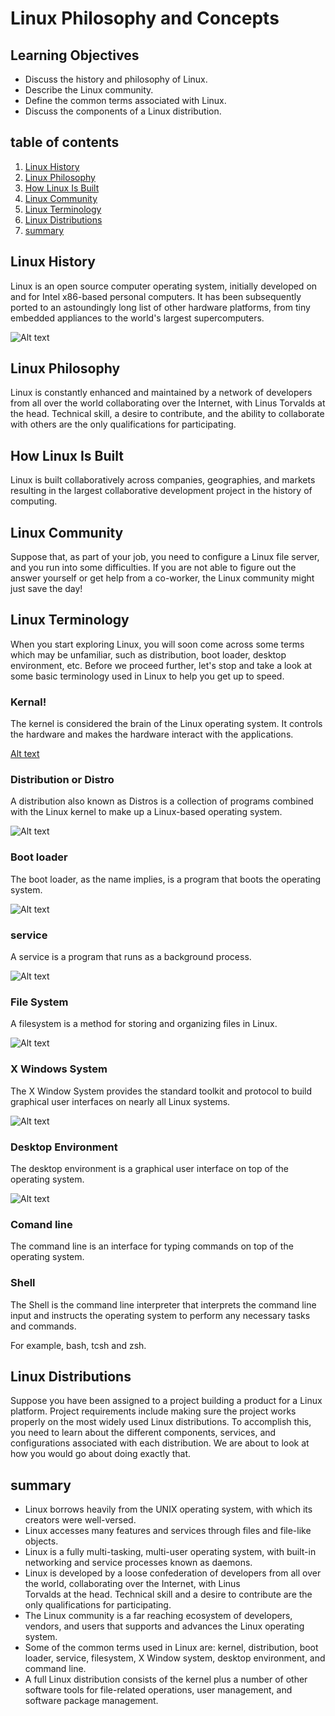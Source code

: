 # Linux Philosophy and Concepts

## Learning Objectives
- Discuss the history and philosophy of Linux.
- Describe the Linux community.
- Define the common terms associated with Linux.
- Discuss the components of a Linux distribution.

## table of contents

1. [Linux History](#Linux-History)
2. [Linux Philosophy](#Linux-Philosophy)
3. [How Linux Is Built](#How-Linux-Is-Built)
4. [Linux Community](#Linux-Community)
5. [Linux Terminology](#Linux-Terminology)
6. [Linux Distributions](#Linux-Distributions)
7. [summary](#summary)

## Linux History

Linux is an open source computer operating system, initially developed on and for Intel x86-based personal computers. It has been subsequently ported to an astoundingly long list of other hardware platforms, from tiny embedded appliances to the world's largest supercomputers.

![Alt text](images/linux_history.jpg)

## Linux Philosophy

Linux is constantly enhanced and maintained by a network of developers from all over the world collaborating over the Internet, with Linus Torvalds at the head. Technical skill, a desire to contribute, and the ability to collaborate with others are the only qualifications for participating.

## How Linux Is Built

Linux is built collaboratively across companies, geographies, and markets resulting in the largest collaborative development project in the history of computing.

## Linux Community

Suppose that, as part of your job, you need to configure a Linux file server, and you run into some difficulties. If you are not able to figure out the answer yourself or get help from a co-worker, the Linux community might just save the day!

## Linux Terminology

When you start exploring Linux, you will soon come across some terms which may be unfamiliar, such as distribution, boot loader, desktop environment, etc. Before we proceed further, let's stop and take a look at some basic terminology used in Linux to help you get up to speed.

### Kernal!

The kernel is considered the brain of the Linux operating system. It controls the hardware and makes the hardware interact with the applications.

[Alt text](images/kernal.JPG)

### Distribution or Distro

A distribution also known as Distros is a collection of programs combined with the Linux kernel to make up a Linux-based operating system.

![Alt text](../chapter1_linux_foudation/images/linux_kernel.png)

### Boot loader

The boot loader, as the name implies, is a program that boots the operating system.

![Alt text](images/bootloader.JPG)

### service

A service is a program that runs as a background process.

![Alt text](images/services.JPG)

### File System

A filesystem is a method for storing and organizing files in Linux.

![Alt text](images/filesystem.JPG)

### X Windows System

The X Window System provides the standard toolkit and protocol to build graphical user interfaces on nearly all Linux systems.

![Alt text](images/xwindows.JPG)

### Desktop Environment

The desktop environment is a graphical user interface on top of the operating system.

![Alt text](images/desktop.JPG)

### Comand line

The command line is an interface for typing commands on top of the operating system.

### Shell

The Shell is the command line interpreter that interprets the command line input and instructs the operating system to perform any necessary tasks and commands. 

For example, bash, tcsh and zsh.

## Linux Distributions

Suppose you have been assigned to a project building a product for a Linux platform. Project requirements include making sure the project works properly on the most widely used Linux distributions. To accomplish this, you need to learn about the different components, services, and configurations associated with each distribution. We are about to look at how you would go about doing exactly that.

## summary

- Linux borrows heavily from the UNIX operating system, with which its creators were well-versed.
- Linux accesses many features and services through files and file-like objects.
- Linux is a fully multi-tasking, multi-user operating system, with built-in networking and service processes known as daemons.
- Linux is developed by a loose confederation of developers from all over the world, collaborating over the Internet, with Linus    
Torvalds at the head. Technical skill and a desire to contribute are the only qualifications for participating.
- The Linux community is a far reaching ecosystem of developers, vendors, and users that supports and advances the Linux operating system.
- Some of the common terms used in Linux are: kernel, distribution, boot loader, service, filesystem, X Window system, desktop  environment, and command line.
- A full Linux distribution consists of the kernel plus a number of other software tools for file-related operations, user management, and software package management.
 